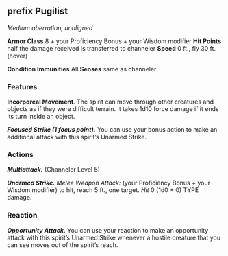 



## prefix Pugilist
*Medium aberration, unaligned*

**Armor Class** 8 + your Proficiency Bonus + your Wisdom modifier
**Hit Points** half the damage received is transferred to channeler
**Speed** 0 ft., fly 30 ft. (hover)

**Condition Immunities** All
**Senses** same as channeler

### Features
 **Incorporeal Movement**. The spirit can move through other creatures and objects as if they were difficult terrain. It takes 1d10 force damage if it ends its turn inside an object.

***Focused Strike (1 focus point).***  You can use your bonus action to make an additional attack with this spirit’s Unarmed Strike.

### Actions
***Multiattack.*** (Channeler Level 5)

***Unarmed Strike.*** *Melee Weapon Attack:* (your Proficiency Bonus + your Wisdom modifier) to hit, reach 5 ft., one target. *Hit* 0 (1d0 + 0) TYPE damage.

### Reaction
***Opportunity Attack.*** You can use your reaction to make an opportunity attack with this spirit’s Unarmed Strike whenever a hostile creature that you can see moves out of the spirit’s reach.